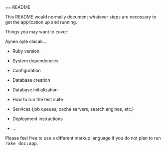== README

This README would normally document whatever steps are necessary to get the
application up and running.

Things you may want to cover:

Aynen öyle olacak...

* Ruby version

* System dependencies

* Configuration

* Database creation

* Database initialization

* How to run the test suite

* Services (job queues, cache servers, search engines, etc.)

* Deployment instructions

* ...


Please feel free to use a different markup language if you do not plan to run
<tt>rake doc:app</tt>.
